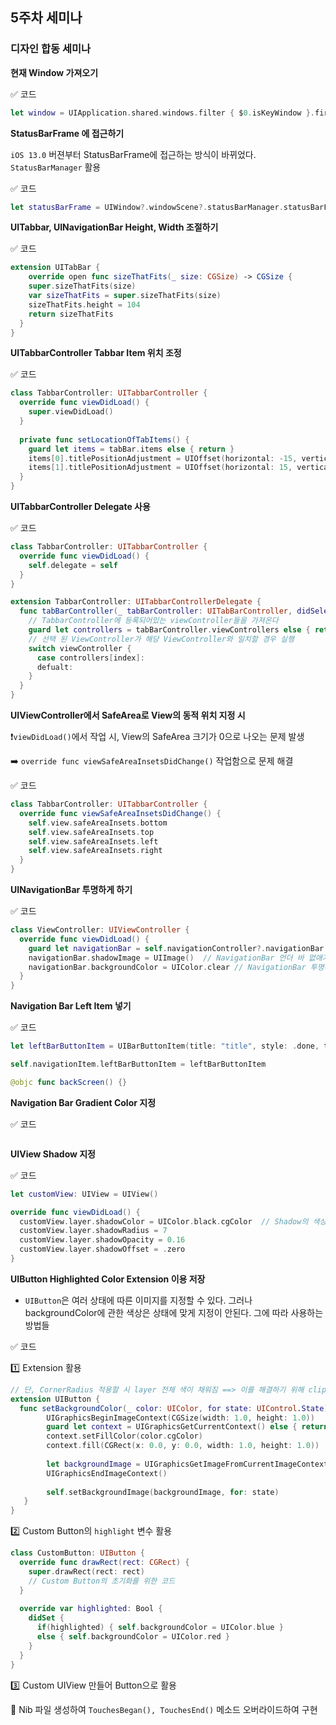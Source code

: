 ## 5주차 세미나

### 디자인 합동 세미나



**현재 Window 가져오기**

✅ 코드

```swift
let window = UIApplication.shared.windows.filter { $0.isKeyWindow }.first
```



**StatusBarFrame 에 접근하기**

 `iOS 13.0` 버젼부터 StatusBarFrame에 접근하는 방식이 바뀌었다. `StatusBarManager` 활용

✅ 코드

```swift
let statusBarFrame = UIWindow?.windowScene?.statusBarManager.statusBarFrame
```



**UITabbar, UINavigationBar Height, Width 조절하기**

✅ 코드

```swift
extension UITabBar {
	override open func sizeThatFits(_ size: CGSize) -> CGSize {
  	super.sizeThatFits(size)
    var sizeThatFits = super.sizeThatFits(size)
    sizeThatFits.height = 104
    return sizeThatFits
  }
}
```



**UITabbarController Tabbar Item 위치 조정**

✅ 코드

```swift
class TabbarController: UITabbarController {
  override func viewDidLoad() {
    super.viewDidLoad()
  }
  
  private func setLocationOfTabItems() {
    guard let items = tabBar.items else { return }
    items[0].titlePositionAdjustment = UIOffset(horizontal: -15, vertical: 0) // 첫번째 아이템 왼쪽으로 15만큼 이동
    items[1].titlePositionAdjustment = UIOffset(horizontal: 15, vertical: 0) // 두번쨰 아이템 오른쪽으로 15만큼 이동
  }
}
```



**UITabbarController Delegate 사용**

✅ 코드

```swift
class TabbarController: UITabbarController {
  override func viewDidLoad() {
  	self.delegate = self
  }
}

extension TabbarController: UITabbarControllerDelegate {
  func tabBarController(_ tabBarController: UITabBarController, didSelect viewController: UIViewController) {
    // TabbarController에 등록되어있는 viewController들을 가져온다
    guard let controllers = tabBarController.viewControllers else { return } 
    // 선택 된 ViewController가 해당 ViewController와 일치할 경우 실행
    switch viewController {
      case controllers[index]:
      defualt:
    }
  }
}
```



**UIViewController에서 SafeArea로 View의 동적 위치 지정 시**

❗️`viewDidLoad()`에서 작업 시, View의 SafeArea 크기가 0으로 나오는 문제 발생 

➡️ `override func viewSafeAreaInsetsDidChange()` 작업함으로 문제 해결

✅ 코드

```swift
class TabbarController: UITabbarController {
  override func viewSafeAreaInsetsDidChange() {
    self.view.safeAreaInsets.bottom
    self.view.safeAreaInsets.top
    self.view.safeAreaInsets.left
    self.view.safeAreaInsets.right
  }
}
```



**UINavigationBar 투명하게 하기**

✅ 코드

```swift
class ViewController: UIViewController {
  override func viewDidLoad() {
    guard let navigationBar = self.navigationController?.navigationBar else { return }
    navigationBar.shadowImage = UIImage()  // NavigationBar 언더 바 없애기
    navigationBar.backgroundColor = UIColor.clear // NavigationBar 투명하게하기
  }
}
```



**Navigation Bar Left Item 넣기**

✅ 코드

```swift
let leftBarButtonItem = UIBarButtonItem(title: "title", style: .done, target: self, action: #selector(backScreen))

self.navigationItem.leftBarButtonItem = leftBarButtonItem

@objc func backScreen() {}
```



**Navigation Bar Gradient Color 지정**

✅ 코드

```swift

```



**UIView Shadow 지정**

✅ 코드

```swift
let customView: UIView = UIView()

override func viewDidLoad() {
  customView.layer.shadowColor = UIColor.black.cgColor  // Shadow의 색상지정
  customView.layer.shadowRadius = 7  										// Shadow의 크기지정
  customView.layer.shadowOpacity = 0.16									// Shadow의 Alpha 값 지정
  customView.layer.shadowOffset = .zero									// Shadow의 위치지정
}
```



**UIButton Highlighted Color Extension 이용 저장**

* `UIButton`은 여러 상태에 따른 이미지를 지정할 수 있다. 그러나 backgroundColor에 관한 색상은 상태에 맞게 지정이 안된다. 그에 따라 사용하는 방법들  

✅ 코드 

1️⃣ Extension 활용 

```swift
// 단, CornerRadius 적용할 시 layer 전체 색이 채워짐 ==> 이를 해결하기 위해 clipsToBounds을 적용하면 Shadow가 적용 X
extension UIButton {
  func setBackgroundColor(_ color: UIColor, for state: UIControl.State) {
        UIGraphicsBeginImageContext(CGSize(width: 1.0, height: 1.0))
        guard let context = UIGraphicsGetCurrentContext() else { return }
        context.setFillColor(color.cgColor)
        context.fill(CGRect(x: 0.0, y: 0.0, width: 1.0, height: 1.0))
        
        let backgroundImage = UIGraphicsGetImageFromCurrentImageContext()
        UIGraphicsEndImageContext()
         
        self.setBackgroundImage(backgroundImage, for: state)
   }
}
```

2️⃣ Custom Button의 `highlight` 변수 활용

```swift
class CustomButton: UIButton {
  override func drawRect(rect: CGRect) {
    super.drawRect(rect: rect)
    // Custom Button의 초기화를 위한 코드
  }
  
  override var highlighted: Bool {
    didSet {
      if(highlighted) { self.backgroundColor = UIColor.blue }
      else { self.backgroundColor = UIColor.red }
    }
  }
}
```

3️⃣ Custom UIView 만들어 Button으로 활용

🔵 Nib 파일 생성하여 `TouchesBegan(), TouchesEnd()` 메소드 오버라이드하여 구현

